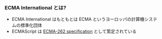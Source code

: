 ### ECMA International とは?

* ECMA International はもともとは ECMA というヨーロッパの計算機システムの標準化団体
* ECMAScript は [ECMA-262 specification](http://www.ecma-international.org/publications/standards/Ecma-262.htm) として策定されている
